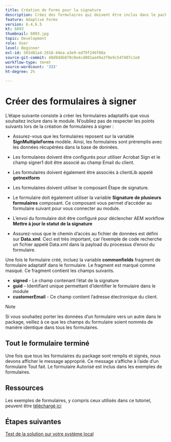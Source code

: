 ```yaml
---
title: Création de Forms pour la signature
description: Créez des formulaires qui doivent être inclus dans le package de signature.
feature: Adaptive Forms
version: 6.4,6.5
kt: 6893
thumbnail: 6893.jpg
topic: Development
role: User
level: Beginner
exl-id: 565d81a4-2918-44ea-a3e9-ed79f246f08a
source-git-commit: 48d9ddb870c0e4cd001ae49a3f0e9c547407c1e8
workflow-type: tm+mt
source-wordcount: '333'
ht-degree: 2%

---
```


# Créer des formulaires à signer

L’étape suivante consiste à créer les formulaires adaptatifs que vous souhaitez inclure dans le module. N’oubliez pas de respecter les points suivants lors de la création de formulaires à signer :

* Assurez-vous que les formulaires reposent sur la variable **SignMultipleForms** modèle. Ainsi, les formulaires sont préremplis avec les données récupérées dans la base de données.

* Les formulaires doivent être configurés pour utiliser Acrobat Sign et le champ signer1 doit être associé au champ Email du client.
* Les formulaires doivent également être associés à clientLib appelé **getnextform**
* Les formulaires doivent utiliser le composant Étape de signature.
* Le formulaire doit également utiliser la variable **Signature de plusieurs formulaires** composant. Ce composant vous permet d’accéder au formulaire suivant pour vous connecter au module.
* L’envoi du formulaire doit être configuré pour déclencher AEM workflow **Mettre à jour le statut de la signature**
* Assurez-vous que le chemin d’accès au fichier de données est défini sur **Data.xml**. Ceci est très important, car l’exemple de code recherche un fichier appelé Data.xml dans la payload du processus d’envoi du formulaire.

Une fois le formulaire créé, incluez la variable **commonfields** fragment de formulaire adaptatif dans le formulaire. Le fragment est marqué comme masqué. Ce fragment contient les champs suivants.

* **signed** - Le champ contenant l’état de la signature
* **guid** - Identifiant unique permettant d’identifier le formulaire dans le module
* **customerEmail** - Ce champ contient l’adresse électronique du client.



>[!NOTE]
>Si vous souhaitez porter les données d’un formulaire vers un autre dans le package, veillez à ce que les champs du formulaire soient nommés de manière identique dans tous les formulaires.

## Tout le formulaire terminé

Une fois que tous les formulaires du package sont remplis et signés, nous devons afficher le message approprié. Ce message s’affiche à l’aide d’un formulaire Tout fait. Le formulaire Autorisé est inclus dans les exemples de formulaires.

## Ressources

Les exemples de formulaires, y compris ceux utilisés dans ce tutoriel, peuvent être [téléchargé ici](assets/forms-for-signing.zip)

## Étapes suivantes

[Test de la solution sur votre système local](./testing-and-trouble-shooting.md)
